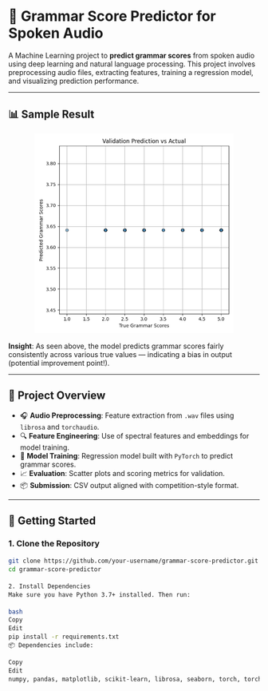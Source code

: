 # 🧠 Grammar Score Predictor for Spoken Audio

A Machine Learning project to **predict grammar scores** from spoken audio using deep learning and natural language processing. This project involves preprocessing audio files, extracting features, training a regression model, and visualizing prediction performance.

---

## 📊 Sample Result

<p align="center">
  <img src="validation_scatter.png" alt="Validation Prediction vs Actual" width="400"/>
</p>

**Insight**: As seen above, the model predicts grammar scores fairly consistently across various true values — indicating a bias in output (potential improvement point!).

---

## 📁 Project Overview

- 🎧 **Audio Preprocessing**: Feature extraction from `.wav` files using `librosa` and `torchaudio`.
- 🔍 **Feature Engineering**: Use of spectral features and embeddings for model training.
- 🧠 **Model Training**: Regression model built with `PyTorch` to predict grammar scores.
- 📈 **Evaluation**: Scatter plots and scoring metrics for validation.
- 📦 **Submission**: CSV output aligned with competition-style format.

---

## 🚀 Getting Started

### 1. Clone the Repository
```bash
git clone https://github.com/your-username/grammar-score-predictor.git
cd grammar-score-predictor

2. Install Dependencies
Make sure you have Python 3.7+ installed. Then run:

bash
Copy
Edit
pip install -r requirements.txt
📦 Dependencies include:

Copy
Edit
numpy, pandas, matplotlib, scikit-learn, librosa, seaborn, torch, torchaudio, transformers, scipy, tq
